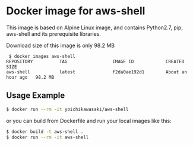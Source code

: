 Docker image for aws-shell
=======================
This image is based on Alpine Linux image, and contains Python2.7, pip, aws-shell and its prerequisite libraries.

Download size of this image is only 98.2 MB
```
 $ docker images aws-shell
REPOSITORY          TAG                 IMAGE ID            CREATED             SIZE
aws-shell           latest              f2da0ae192d1        About an hour ago   98.2 MB
```

Usage Example
-------------

```bash
$ docker run --rm -it yoichikawasaki/aws-shell
```
or you can build from Dockerfile and run your local images like this:

```bash
$ docker build -t aws-shell .
$ docker run --rm -it aws-shell
```
